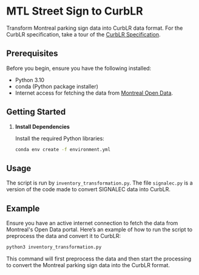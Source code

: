 # MTL Street Sign to CurbLR

Transform Montreal parking sign data into CurbLR data format. For the CurbLR specification, take a tour of the [CurbLR Specification](https://github.com/curblr/curblr-spec).

## Prerequisites

Before you begin, ensure you have the following installed:

- Python 3.10
- conda (Python package installer)
- Internet access for fetching the data from [Montreal Open Data](https://donnees.montreal.ca/dataset).

## Getting Started

1. **Install Dependencies**

   Install the required Python libraries:

   ```bash
   conda env create -f environment.yml
   ```

## Usage

The script is run by `inventory_transformation.py`. The file `signalec.py` is a version of the code made to convert SIGNALEC data into CurbLR.

## Example

Ensure you have an active internet connection to fetch the data from Montreal's Open Data portal. Here’s an example of how to run the script to preprocess the data and convert it to CurbLR:

```bash
python3 inventory_transformation.py 
```

This command will first preprocess the data and then start the processing to convert the Montreal parking sign data into the CurbLR format.

[//]: # (## License)

[//]: # ()
[//]: # (This project is licensed under the ----- License—see the [LICENSE]&#40;LICENSE&#41; file for details.)
